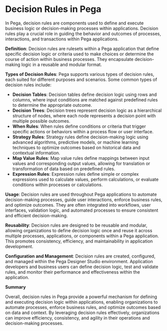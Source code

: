 # Decision Rules in Pega
In Pega, decision rules are components used to define and execute business logic or decision-making processes within applications. Decision rules play a crucial role in guiding the behavior and outcomes of processes, interactions, and transactions within Pega applications. 

**Definition**: Decision rules are rulesets within a Pega application that define specific decision logic or criteria used to make choices or determine the course of action within business processes. They encapsulate decision-making logic in a reusable and modular format.

**Types of Decision Rules**: Pega supports various types of decision rules, each suited for different purposes and scenarios. Some common types of decision rules include:
   - **Decision Tables**: Decision tables define decision logic using rows and columns, where input conditions are matched against predefined rules to determine the appropriate outcome.
   - **Decision Trees**: Decision trees represent decision logic as a hierarchical structure of nodes, where each node represents a decision point with multiple possible outcomes.
   - **When Rules**: When rules define conditions or criteria that trigger specific actions or behaviors within a process flow or user interface.
   - **Strategy Rules**: Strategy rules define decision-making logic using advanced algorithms, predictive models, or machine learning techniques to optimize outcomes based on historical data and contextual information.
   - **Map Value Rules**: Map value rules define mappings between input values and corresponding output values, allowing for translation or transformation of data based on predefined rules.
   - **Expression Rules**: Expression rules define simple or complex expressions used to calculate values, perform calculations, or evaluate conditions within processes or calculations.

**Usage**: Decision rules are used throughout Pega applications to automate decision-making processes, guide user interactions, enforce business rules, and optimize outcomes. They are often integrated into workflows, user interfaces, validation logic, and automated processes to ensure consistent and efficient decision-making.

**Reusability**: Decision rules are designed to be reusable and modular, allowing organizations to define decision logic once and reuse it across multiple processes, applications, or components within a Pega application. This promotes consistency, efficiency, and maintainability in application development.

**Configuration and Management**: Decision rules are created, configured, and managed within the Pega Designer Studio environment. Application developers and business users can define decision logic, test and validate rules, and monitor their performance and effectiveness within the application.

**Summary**

Overall, decision rules in Pega provide a powerful mechanism for defining and executing decision logic within applications, enabling organizations to automate processes, enforce business rules, and optimize outcomes based on data and context. By leveraging decision rules effectively, organizations can improve efficiency, consistency, and agility in their operations and decision-making processes.